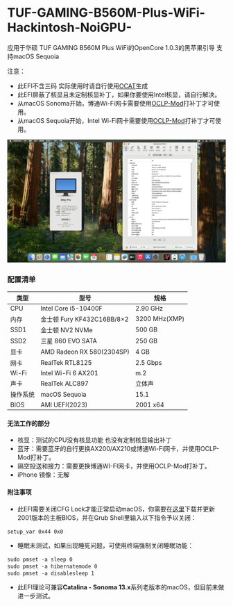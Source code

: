 # TUF-GAMING-B560M-Plus-WiFi-Hackintosh-NoiGPU-
应用于华硕 TUF GAMING B560M Plus WiFi的OpenCore 1.0.3的黑苹果引导 支持macOS Sequoia 

注意：
- 此EFI不含三码 实际使用时请自行使用[OCAT](https://github.com/ic005k/OCAuxiliaryTools)生成
- 此EFI屏蔽了核显且未定制核显补丁，如果你要使用Intel核显，请自行解决。
- 从macOS Sonoma开始，博通Wi-Fi网卡需要使用[OCLP-Mod](https://github.com/laobamac/OCLP-Mod/releases)打补丁才可使用。
- 从macOS Sequoia开始，Intel Wi-Fi网卡需要使用[OCLP-Mod](https://github.com/laobamac/OCLP-Mod/releases)打补丁才可使用。

![Sequoia](./Image.png)
### 配置清单
|类型|型号|规格|
|---|---|---|
|CPU|Intel Core i5-10400F|2.90 GHz|
|内存|金士顿 Fury KF432C16BB/8×2|3200 MHz(XMP)|
|SSD1|金士顿 NV2 NVMe|500 GB|
|SSD2|三星 860 EVO SATA|250 GB|
|显卡|AMD Radeon RX 580(2304SP)|4 GB|
|网卡|RealTek RTL8125|2.5 Gbps|
|Wi-Fi|Intel Wi-Fi 6 AX201|m.2|
|声卡|RealTek ALC897|立体声|
|操作系统|macOS Sequoia|15.1|
|BIOS|AMI UEFI(2023)|2001 x64|

#### 无法工作的部分
- 核显：测试的CPU没有核显功能 也没有定制核显输出补丁
- 蓝牙：需要蓝牙的自行更换AX200/AX210或博通Wi-Fi网卡，并使用OCLP-Mod打补丁。
- 隔空投送和接力：需要更换博通WI-FI网卡，并使用OCLP-Mod打补丁。
- iPhone 镜像：无解


#### 附注事项
- 此EFI需要关闭CFG Lock才能正常启动macOS，你需要在[这里](https://www.asus.com.cn/motherboards-components/motherboards/tuf-gaming/tuf-gaming-b560m-plus-wifi/helpdesk_bios?model2Name=TUF-GAMING-B560M-PLUS-WIFI)下载并更新2001版本的主板BIOS，并在Grub Shell里输入以下指令予以关闭：
```
setup_var 0x44 0x0
```
- 睡眠未测试，如果出现睡死问题，可使用终端强制关闭睡眠功能：
```
sudo pmset -a sleep 0
sudo pmset -a hibernatemode 0
sudo pmset -a disablesleep 1
```
- 此EFI理论可兼容**Catalina - Sonoma 13.x**系列老版本的macOS，但目前未做进一步测试。